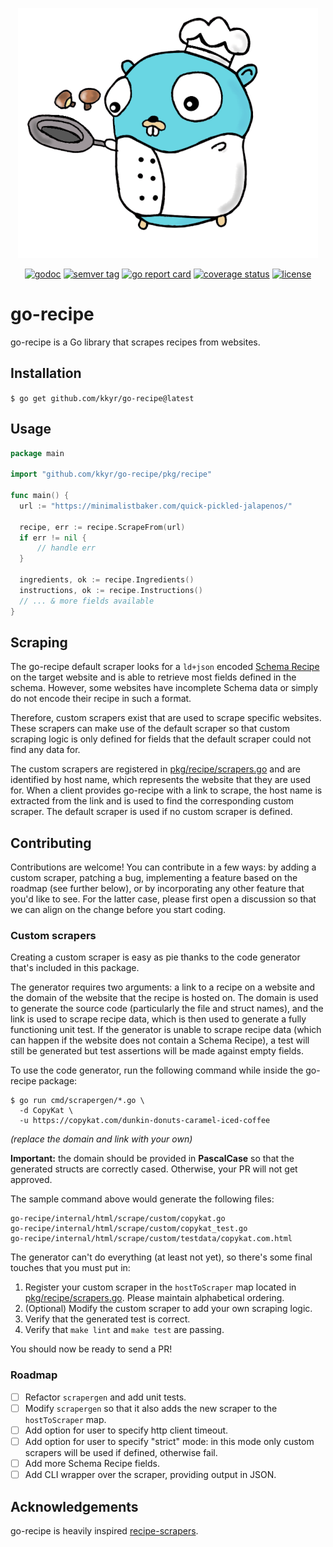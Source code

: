 <p align="center">
    <img src="logo.png" alt="go-recipe-logo" title="go-recipe" class="img-responsive" />
</p>

<p align="center">
    <a href="https://pkg.go.dev/github.com/kkyr/go-recipe?tab=doc"><img src="https://img.shields.io/badge/go.dev-reference-007d9c?logo=go&logoColor=white" alt="godoc" title="godoc"/></a>
    <a href="https://github.com/kkyr/go-recipe/tags"><img src="https://img.shields.io/github/v/tag/kkyr/go-recipe" alt="semver tag" title="semver tag"/></a>
    <a href="https://goreportcard.com/report/github.com/kkyr/go-recipe"><img src="https://goreportcard.com/badge/github.com/kkyr/go-recipe" alt="go report card" title="go report card"/></a>
    <a href="https://coveralls.io/github/kkyr/go-recipe?branch=main"><img src="https://coveralls.io/repos/github/kkyr/go-recipe/badge.svg?branch=main" alt="coverage status" title="coverage status"/></a>
    <a href="https://github.com/kkyr/go-recipe/blob/main/LICENSE"><img src="https://img.shields.io/github/license/kkyr/go-recipe" alt="license" title="license"/></a>
</p>

# go-recipe

go-recipe is a Go library that scrapes recipes from websites.

## Installation

`$ go get github.com/kkyr/go-recipe@latest`

## Usage

```go
package main

import "github.com/kkyr/go-recipe/pkg/recipe"

func main() {
  url := "https://minimalistbaker.com/quick-pickled-jalapenos/"

  recipe, err := recipe.ScrapeFrom(url)
  if err != nil { 
      // handle err
  }
  
  ingredients, ok := recipe.Ingredients() 
  instructions, ok := recipe.Instructions()
  // ... & more fields available
}
```

## Scraping

The go-recipe default scraper looks for a `ld+json` encoded [Schema Recipe](https://schema.org/Recipe) on the target website and is able to retrieve most fields defined in the schema. However, some websites have incomplete Schema data or simply do not encode their recipe in such a format.

Therefore, custom scrapers exist that are used to scrape specific websites. These scrapers can make use of the default scraper so that custom scraping logic is only defined for fields that the default scraper could not find any data for.

The custom scrapers are registered in [pkg/recipe/scrapers.go](/pkg/recipe/scrapers.go) and are identified by host name, which represents the website that they are used for. When a client provides go-recipe with a link to scrape, the host name is extracted from the link and is used to find the corresponding custom scraper. The default scraper is used if no custom scraper is defined.

## Contributing

Contributions are welcome! You can contribute in a few ways: by adding a custom scraper, patching a bug, implementing a feature based on the roadmap (see further below), or by incorporating any other feature that you'd like to see. For the latter case, please first open a discussion so that we can align on the change before you start coding.

### Custom scrapers

Creating a custom scraper is easy as pie thanks to the code generator that's included in this package. 

The generator requires two arguments: a link to a recipe on a website and the domain of the website that the recipe is hosted on. The domain is used to generate the source code (particularly the file and struct names), and the link is used to scrape recipe data, which is then used to generate a fully functioning unit test. If the generator is unable to scrape recipe data (which can happen if the website does not contain a Schema Recipe), a test will still be generated but test assertions will be made against empty fields.

To use the code generator, run the following command while inside the go-recipe package:

```shell
$ go run cmd/scrapergen/*.go \
  -d CopyKat \
  -u https://copykat.com/dunkin-donuts-caramel-iced-coffee
```

_(replace the domain and link with your own)_

**Important:** the domain should be provided in **PascalCase** so that the generated structs are correctly cased. Otherwise, your PR will not get approved.

The sample command above would generate the following files:

```shell
go-recipe/internal/html/scrape/custom/copykat.go
go-recipe/internal/html/scrape/custom/copykat_test.go
go-recipe/internal/html/scrape/custom/testdata/copykat.com.html
```

The generator can't do everything (at least not yet), so there's some final touches that you must put in:
1. Register your custom scraper in the `hostToScraper` map located in [pkg/recipe/scrapers.go](/pkg/recipe/scrapers.go). Please maintain alphabetical ordering.
2. (Optional) Modify the custom scraper to add your own scraping logic.
3. Verify that the generated test is correct.
4. Verify that `make lint` and `make test` are passing.

You should now be ready to send a PR!

### Roadmap

- [ ] Refactor `scrapergen` and add unit tests.
- [ ] Modify `scrapergen` so that it also adds the new scraper to the `hostToScraper` map.
- [ ] Add option for user to specify http client timeout.
- [ ] Add option for user to specify "strict" mode: in this mode only custom scrapers will be used if defined, otherwise fail.
- [ ] Add more Schema Recipe fields.
- [ ] Add CLI wrapper over the scraper, providing output in JSON.

## Acknowledgements

go-recipe is heavily inspired [recipe-scrapers](https://github.com/hhursev/recipe-scrapers).

